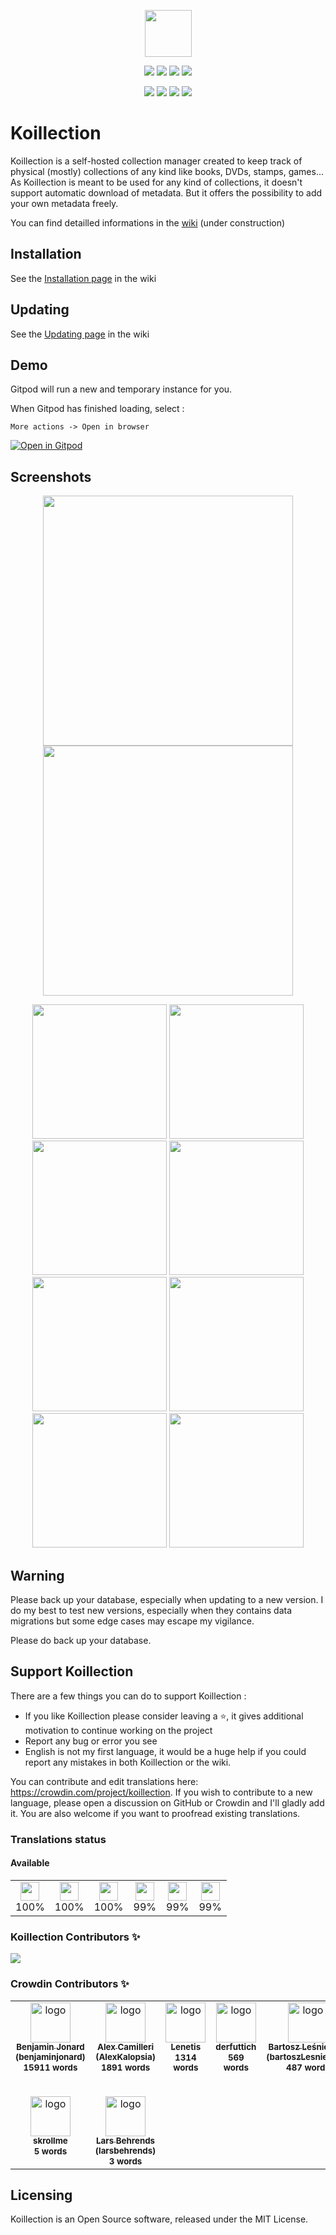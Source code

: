 <p align="center">
    <img src="https://user-images.githubusercontent.com/20560781/80213166-0e560e00-8639-11ea-944e-4f79fdbcef55.png" width="75" height="75">
</p>

<p align="center">
    <img src="https://img.shields.io/github/v/release/koillection/koillection" />
    <img src="https://img.shields.io/github/license/koillection/koillection" />    
    <img src="https://img.shields.io/github/actions/workflow/status/koillection/koillection/ci.yml" />
    <img src="https://img.shields.io/scrutinizer/g/koillection/koillection/1.4" />    
</p>
<p align="center">
    <img src="https://img.shields.io/packagist/php-v/koillection/koillection" />
    <img src="https://img.shields.io/badge/postgresql->=10.0-blue" />            
    <img src="https://img.shields.io/badge/mariadb->=10.0-blue" />
    <img src="https://img.shields.io/badge/mysql->=8.0-blue" />
<p>

# Koillection

Koillection is a self-hosted collection manager created to keep track of physical (mostly) collections of any kind like books, DVDs, stamps, games... 
As Koillection is meant to be used for any kind of collections, it doesn't support automatic download of metadata. But it offers the possibility to add your own metadata freely.
    
You can find detailled informations in the <a href="https://github.com/koillection/koillection/wiki">wiki</a> (under construction)

## Installation
See the <a href="https://github.com/koillection/koillection/wiki/Installation">Installation page</a> in the wiki

## Updating
See the <a href="https://github.com/koillection/koillection/wiki/Updating">Updating page</a> in the wiki

## Demo

Gitpod will run a new and temporary instance for you.

When Gitpod has finished loading, select :

    More actions -> Open in browser


[![Open in Gitpod](https://gitpod.io/button/open-in-gitpod.svg)](https://gitpod.io/#https://github.com/koillection/koillection-gitpod)

## Screenshots

<p align="center">
    <img width="400px" src="https://user-images.githubusercontent.com/20560781/168048241-cfcb71ce-c296-4f1b-bbb8-ecfea1e31048.png">
    <img width="400px" src="https://user-images.githubusercontent.com/20560781/168048246-53e991d1-77e9-4397-80c4-f1aa82504068.png">
</p>

<p align="center">
    <img height="215px" src="https://user-images.githubusercontent.com/20560781/168049067-dbac37b1-1150-4be5-ab95-f784d606f300.png">
    <img height="215px" src="https://user-images.githubusercontent.com/20560781/168049077-efac8291-4f5c-48d9-b2fa-d65a51842d25.png">
    <img height="215px" src="https://user-images.githubusercontent.com/20560781/177819056-8f110583-08ae-42b6-9e32-3e3db4a3923a.png">
    <img height="215px" src="https://user-images.githubusercontent.com/20560781/177818960-6e988a73-67e0-47bc-a377-0c92c530d423.png">
    <img height="215px" src="https://user-images.githubusercontent.com/20560781/168049088-2cda1da5-6e55-4800-918f-001fad6559a6.png">
    <img height="215px" src="https://user-images.githubusercontent.com/20560781/168049095-5f26e2c6-7218-42ae-bde1-4b32abae7e35.png">
    <img height="215px" src="https://user-images.githubusercontent.com/20560781/177819233-f3aa62c4-ce48-4184-9864-d40708367dbf.png">
    <img height="215px" src="https://user-images.githubusercontent.com/20560781/177819299-048ea3ad-fa0a-463d-b5b7-1607773553e4.png">
</p>

## Warning

Please back up your database, especially when updating to a new version. I do my best to test new versions, especially when they contains data migrations but some edge cases may escape my vigilance.

Please do back up your database.

## Support Koillection

There are a few things you can do to support Koillection :
    
* If you like Koillection please consider leaving a ⭐, it gives additional motivation to continue working on the project
* Report any bug or error you see
* English is not my first language, it would be a huge help if you could report any mistakes in both Koillection or the wiki.

You can contribute and edit translations here: https://crowdin.com/project/koillection. 
If you wish to contribute to a new language, please open a discussion on GitHub or Crowdin and I'll gladly add it. 
You are also welcome if you want to proofread existing translations.

### Translations status
<!-- CROWDIN-TRANSLATIONS-PROGRESS-ACTION-START -->


#### Available

<table><tr><td align="center" valign="top"><img width="30px" height="30px" src="https://raw.githubusercontent.com/benjaminjonard/crowdin-translations-progress-action/1.0/flags/pl.png"></div><div align="center" valign="top">100%</td><td align="center" valign="top"><img width="30px" height="30px" src="https://raw.githubusercontent.com/benjaminjonard/crowdin-translations-progress-action/1.0/flags/fr.png"></div><div align="center" valign="top">100%</td><td align="center" valign="top"><img width="30px" height="30px" src="https://raw.githubusercontent.com/benjaminjonard/crowdin-translations-progress-action/1.0/flags/en.png"></div><div align="center" valign="top">100%</td><td align="center" valign="top"><img width="30px" height="30px" src="https://raw.githubusercontent.com/benjaminjonard/crowdin-translations-progress-action/1.0/flags/it.png"></div><div align="center" valign="top">99%</td><td align="center" valign="top"><img width="30px" height="30px" src="https://raw.githubusercontent.com/benjaminjonard/crowdin-translations-progress-action/1.0/flags/es-ES.png"></div><div align="center" valign="top">99%</td><td align="center" valign="top"><img width="30px" height="30px" src="https://raw.githubusercontent.com/benjaminjonard/crowdin-translations-progress-action/1.0/flags/de.png"></div><div align="center" valign="top">99%</td></tr></table>
<!-- CROWDIN-TRANSLATIONS-PROGRESS-ACTION-END -->


### Koillection Contributors ✨
<a href="https://github.com/benjaminjonard/koillection/graphs/contributors">
  <img src="https://contrib.rocks/image?repo=benjaminjonard/koillection" />
</a>

### Crowdin Contributors ✨
<!-- CROWDIN-CONTRIBUTORS-START -->
<table>
  <tr>
    <td align="center" valign="top">
      <a href="https://crowdin.com/profile/benjaminjonard"><img alt="logo" style="width: 64px" src="https://crowdin-static.downloads.crowdin.com/avatar/15430826/medium/c2f4e4337e05493fa7a84b94c12f9091.jpeg" />
        <br />
        <sub><b>Benjamin Jonard (benjaminjonard)</b></sub></a>
      <br />
      <sub><b>15911 words</b></sub>
    </td>
    <td align="center" valign="top">
      <a href="https://crowdin.com/profile/AlexKalopsia"><img alt="logo" style="width: 64px" src="https://crowdin-static.downloads.crowdin.com/avatar/14102745/medium/28e368c4a8e5811a20381674c9b29911.jpeg" />
        <br />
        <sub><b>Alex Camilleri (AlexKalopsia)</b></sub></a>
      <br />
      <sub><b>1891 words</b></sub>
    </td>
    <td align="center" valign="top">
      <a href="https://crowdin.com/profile/Lenetis"><img alt="logo" style="width: 64px" src="https://crowdin-static.downloads.crowdin.com/avatar/15817263/medium/a1cd580dcd1339a1d2e32dc20c645590.png" />
        <br />
        <sub><b>Lenetis</b></sub></a>
      <br />
      <sub><b>1314 words</b></sub>
    </td>
    <td align="center" valign="top">
      <a href="https://crowdin.com/profile/derfuttich"><img alt="logo" style="width: 64px" src="https://crowdin-static.downloads.crowdin.com/avatar/14244560/medium/b369a09610ccb8d7e00d9d8c6d2063d6_default.png" />
        <br />
        <sub><b>derfuttich</b></sub></a>
      <br />
      <sub><b>569 words</b></sub>
    </td>
    <td align="center" valign="top">
      <a href="https://crowdin.com/profile/bartoszLesniewski"><img alt="logo" style="width: 64px" src="https://crowdin-static.downloads.crowdin.com/avatar/15801995/medium/f259ea19c88356fa7a67d75d24c5bc6f.png" />
        <br />
        <sub><b>Bartosz Leśniewski (bartoszLesniewski)</b></sub></a>
      <br />
      <sub><b>487 words</b></sub>
    </td>
    <td align="center" valign="top">
      <a href="https://crowdin.com/profile/iguannaweb"><img alt="logo" style="width: 64px" src="https://crowdin-static.downloads.crowdin.com/avatar/15349144/medium/8604e9fd0541be261593326aa75e08e0.png" />
        <br />
        <sub><b>Francisco GP (iguannaweb)</b></sub></a>
      <br />
      <sub><b>90 words</b></sub>
    </td>
    <td align="center" valign="top">
      <a href="https://crowdin.com/profile/s0uly92"><img alt="logo" style="width: 64px" src="https://crowdin-static.downloads.crowdin.com/avatar/15894515/medium/56b29114c0c9dfffeb9be8130c3037d4.png" />
        <br />
        <sub><b>Kevin Fenners (s0uly92) (s0uly92)</b></sub></a>
      <br />
      <sub><b>72 words</b></sub>
    </td>
    <td align="center" valign="top">
      <a href="https://crowdin.com/profile/Kyraminol"><img alt="logo" style="width: 64px" src="https://crowdin-static.downloads.crowdin.com/avatar/14927085/medium/4b4d1c4d642040e8fb84782bf3a4be82.jpeg" />
        <br />
        <sub><b>Kyraminol Endyeran (Kyraminol)</b></sub></a>
      <br />
      <sub><b>32 words</b></sub>
    </td>
    <td align="center" valign="top">
      <a href="https://crowdin.com/profile/thies00"><img alt="logo" style="width: 64px" src="https://crowdin-static.downloads.crowdin.com/avatar/15259590/medium/7cb9924d3ea1c7ad97df0942df985732.jpeg" />
        <br />
        <sub><b>Thies Mueller (thies00)</b></sub></a>
      <br />
      <sub><b>5 words</b></sub>
    </td>
  </tr>
  <tr>
    <td align="center" valign="top">
      <a href="https://crowdin.com/profile/skrollme"><img alt="logo" style="width: 64px" src="https://crowdin-static.downloads.crowdin.com/avatar/13327606/medium/c5f7199fbb4e8b735ba310cdbf5a9090_default.png" />
        <br />
        <sub><b>skrollme</b></sub></a>
      <br />
      <sub><b>5 words</b></sub>
    </td>
    <td align="center" valign="top">
      <a href="https://crowdin.com/profile/larsbehrends"><img alt="logo" style="width: 64px" src="https://crowdin-static.downloads.crowdin.com/avatar/13368380/medium/ef0d4351e2fa583a5d04e19fd131da5a.png" />
        <br />
        <sub><b>Lars Behrends (larsbehrends)</b></sub></a>
      <br />
      <sub><b>3 words</b></sub>
    </td>
  </tr>
</table>
<!-- CROWDIN-CONTRIBUTORS-END -->

## Licensing
Koillection is an Open Source software, released under the MIT License. 
